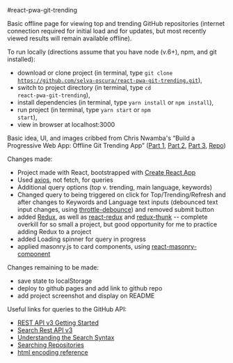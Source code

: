 #react-pwa-git-trending

Basic offline page for viewing top and trending GitHub repositories (internet connection required for initial load and for updates, but most recently viewed results will remain available offline).

To run locally (directions assume that you have node (v.6+), npm, and git installed):
* download or clone project (in terminal, type <code>git clone https://github.com/selva-oscura/react-pwa-git-trending.git</code>),
* switch to project directory (in terminal, type <code>cd react-pwa-git-trending</code>),
* install dependencies (in terminal, type <code>yarn install</code> or <code>npm install</code>),
* run project (in terminal, type <code>yarn start</code> or <code>npm start</code>),
* view in browser at localhost:3000


Basic idea, UI, and images cribbed from Chris Nwamba&apos;s &ldquo;Build a Progressive Web App: Offline Git Trending App&rdquo; ([Part 1](https://scotch.io/tutorials/build-a-progressive-web-app-offline-git-trending-app-part-1-concepts-and-service-workers), [Part 2](https://scotch.io/tutorials/build-an-offline-git-trending-pwa-part-2-caching-and-offline), [Part 3](https://scotch.io/tutorials/build-an-offline-git-trending-pwa-part-3-manifest-and-notifications), [Repo](https://github.com/christiannwamba/gittrends))

Changes made:
* Project made with React, bootstrapped with [Create React App](https://github.com/facebookincubator/create-react-app)
* Used [axios](https://www.npmjs.com/package/axios), not fetch, for queries
* Additional query options (top v. trending, main language, keywords)
* Changed query to being triggered on click for Top/Trending/Refresh and after changes to Keywords and Language text inputs (debounced text input changes, using [throttle-debounce](https://www.npmjs.com/package/throttle-debounce)) and removed submit button
* added [Redux](https://www.npmjs.com/package/redux), as well as [react-redux](https://www.npmjs.com/package/react-redux) and [redux-thunk](https://www.npmjs.com/package/redux-thunk) -- complete overkill for so small a project, but good opportunity for me to practice adding Redux to a project
* added Loading spinner for query in progress
* applied masonry.js to card components, using [react-masonry-component](https://www.npmjs.com/package/react-masonry-component)

Changes remaining to be made:
* save state to localStorage
* deploy to github pages and add link to github repo
* add project screenshot and display on README

Useful links for queries to the GitHub API:
* [REST API v3 Getting Started](https://developer.github.com/v3/guides/getting-started/)
* [Search Rest API v3](https://developer.github.com/v3/search/)
* [Understanding the Search Syntax](https://help.github.com/articles/understanding-the-search-syntax/)
* [Searching Repositories](https://help.github.com/articles/searching-repositories/)
* [html encoding reference](http://krypted.com/utilities/html-encoding-reference/)
